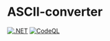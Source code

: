 # ASCII-converter
[![.NET](https://github.com/lightman210567/ASCII-converter/actions/workflows/dotnet.yml/badge.svg)](https://github.com/lightman210567/ASCII-converter/actions/workflows/dotnet.yml)
[![CodeQL](https://github.com/lightman210567/ASCII-converter/actions/workflows/codeql-analysis.yml/badge.svg)](https://github.com/lightman210567/ASCII-converter/actions/workflows/codeql-analysis.yml)
